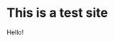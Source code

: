<html>
    <head>
        <title>Test Site</title>
    </head>
    <body>
        <h1>This is a test site</h1>
        <p>Hello!</p>
    </body>
</html>
